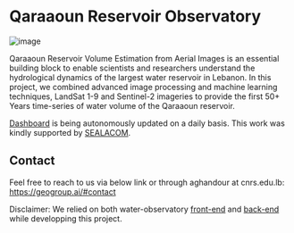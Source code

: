 # Qaraaoun Reservoir Observatory  

![image](https://github.com/geoaigroup/qaraaoun-reservoir-observatory/assets/14883982/ac5d3ad7-882b-48bd-a959-d79ab19c0709)

Qaraaoun Reservoir Volume Estimation from Aerial Images is an essential building block to enable scientists and researchers understand the hydrological dynamics of the largest water reservoir in Lebanon. In this project, we combined advanced image processing and machine learning techniques, LandSat 1-9 and Sentinel-2 imageries to provide the first 50+ Years time-series of water volume of the Qaraaoun reservoir.  

[Dashboard](http://geoai.cnrs.edu.lb/qaraaoun) is being autonomously updated on a daily basis. This work was kindly supported by [SEALACOM](http://www.cnrs.edu.lb/english/call-of-interest/calls-for-proposals-by-cnrs/sealacom-call-for-researchers).


## Contact
Feel free to reach to us via below link or through aghandour at cnrs.edu.lb:
https://geogroup.ai/#contact

Disclaimer: We relied on both water-observatory [front-end](https://github.com/sentinel-hub/water-observatory-frontend) and [back-end](https://github.com/sentinel-hub/water-observatory-backend) while developping this project.
